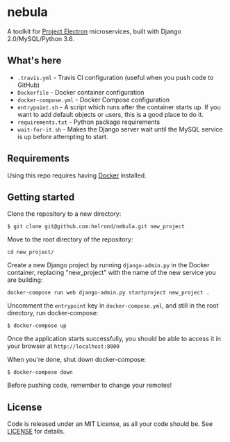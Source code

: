 # nebula
A toolkit for [Project Electron](http://projectelectron.rockarch.org/) microservices, built with Django 2.0/MySQL/Python 3.6.

## What's here

- `.travis.yml` - Travis CI configuration (useful when you push code to GitHub)
- `Dockerfile` - Docker container configuration
- `docker-compose.yml` - Docker Compose configuration
- `entrypoint.sh` - A script which runs after the container starts up. If you want to add default objects or users, this is a good place to do it.
- `requirements.txt` - Python package requirements
- `wait-for-it.sh` - Makes the Django server wait until the MySQL service is up before attempting to start.

## Requirements

Using this repo requires having [Docker](https://store.docker.com/search?type=edition&offering=community) installed.

## Getting started

Clone the repository to a new directory:

    $ git clone git@github.com:helrond/nebula.git new_project

Move to the root directory of the repository:

    cd new_project/

Create a new Django project by running `django-admin.py` in the Docker container, replacing "new_project" with the name of the new service you are building:

    docker-compose run web django-admin.py startproject new_project .

Uncomment the `entrypoint` key in `docker-compose.yml`, and still in the root directory, run docker-compose:

    $ docker-compose up

Once the application starts successfully, you should be able to access it in your browser at `http://localhost:8000`

When you're done, shut down docker-compose:

    $ docker-compose down

Before pushing code, remember to change your remotes!

## License

Code is released under an MIT License, as all your code should be. See [LICENSE](LICENSE) for details.

